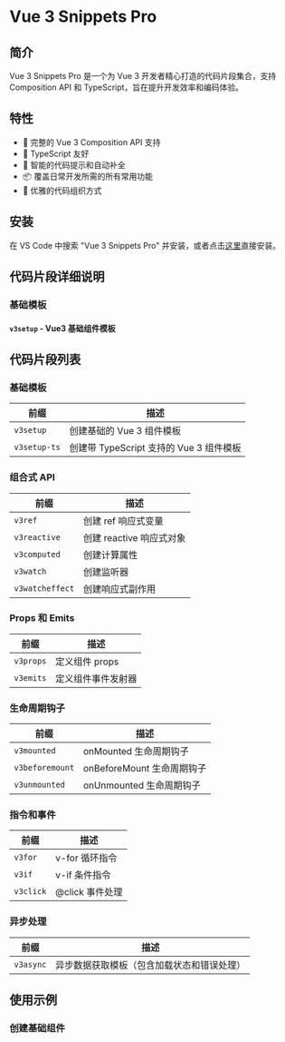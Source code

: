# Vue 3 Snippets Pro

## 简介
Vue 3 Snippets Pro 是一个为 Vue 3 开发者精心打造的代码片段集合，支持 Composition API 和 TypeScript，旨在提升开发效率和编码体验。

## 特性
- 🚀 完整的 Vue 3 Composition API 支持
- 💪 TypeScript 友好
- 🎯 智能的代码提示和自动补全
- 📦 覆盖日常开发所需的所有常用功能
- 🎨 优雅的代码组织方式

## 安装
在 VS Code 中搜索 "Vue 3 Snippets Pro" 并安装，或者点击[这里](你的插件市场链接)直接安装。

## 代码片段详细说明

### 基础模板

#### `v3setup` - Vue3 基础组件模板

## 代码片段列表

### 基础模板
| 前缀 | 描述 |
|------|------|
| `v3setup` | 创建基础的 Vue 3 组件模板 |
| `v3setup-ts` | 创建带 TypeScript 支持的 Vue 3 组件模板 |

### 组合式 API
| 前缀 | 描述 |
|------|------|
| `v3ref` | 创建 ref 响应式变量 |
| `v3reactive` | 创建 reactive 响应式对象 |
| `v3computed` | 创建计算属性 |
| `v3watch` | 创建监听器 |
| `v3watcheffect` | 创建响应式副作用 |

### Props 和 Emits
| 前缀 | 描述 |
|------|------|
| `v3props` | 定义组件 props |
| `v3emits` | 定义组件事件发射器 |

### 生命周期钩子
| 前缀 | 描述 |
|------|------|
| `v3mounted` | onMounted 生命周期钩子 |
| `v3beforemount` | onBeforeMount 生命周期钩子 |
| `v3unmounted` | onUnmounted 生命周期钩子 |

### 指令和事件
| 前缀 | 描述 |
|------|------|
| `v3for` | v-for 循环指令 |
| `v3if` | v-if 条件指令 |
| `v3click` | @click 事件处理 |

### 异步处理
| 前缀 | 描述 |
|------|------|
| `v3async` | 异步数据获取模板（包含加载状态和错误处理） |

## 使用示例

### 创建基础组件
